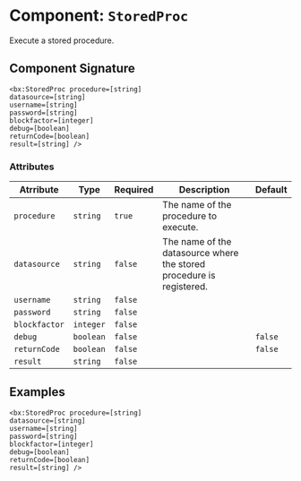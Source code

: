 [comment]: # (Note: This documentation is generated dynamically in the build process.  To modify the contents, change the javadoc on the _invoke method of the Component class)
# Component: `StoredProc`

Execute a stored procedure.

## Component Signature

```
<bx:StoredProc procedure=[string]
datasource=[string]
username=[string]
password=[string]
blockfactor=[integer]
debug=[boolean]
returnCode=[boolean]
result=[string] />
```

### Attributes


| Atrribute | Type | Required | Description | Default |
|----------|------|----------|-------------|---------|
| `procedure` | `string` | `true` | The name of the procedure to execute. |  |
| `datasource` | `string` | `false` | The name of the datasource where the stored procedure is registered. |  |
| `username` | `string` | `false` |  |  |
| `password` | `string` | `false` |  |  |
| `blockfactor` | `integer` | `false` |  |  |
| `debug` | `boolean` | `false` |  | `false` |
| `returnCode` | `boolean` | `false` |  | `false` |
| `result` | `string` | `false` |  |  |

## Examples

```
<bx:StoredProc procedure=[string]
datasource=[string]
username=[string]
password=[string]
blockfactor=[integer]
debug=[boolean]
returnCode=[boolean]
result=[string] />
```
